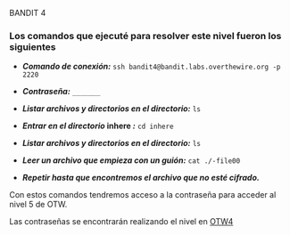  BANDIT 4

### Los comandos que ejecuté para resolver este nivel fueron los siguientes

- **_Comando de conexión:_** `ssh bandit4@bandit.labs.overthewire.org -p 2220`

- **_Contraseña:_** `_______`

- **_Listar archivos y directorios en el directorio:_** `ls`

- **_Entrar en el directorio_ inhere _:_** `cd inhere`

- **_Listar archivos y directorios en el directorio:_** `ls`
  
- **_Leer un archivo que empieza con un guión:_** `cat ./-file00`
  
- **_Repetir hasta que encontremos el archivo que no esté cifrado._**

Con estos comandos tendremos acceso a la contraseña para acceder al nivel 5 de OTW.

Las contraseñas se encontrarán realizando el nivel en [OTW4][1]

[1]: https://overthewire.org/wargames/bandit/bandit5.html
